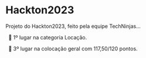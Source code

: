 # Hackton2023
Projeto do Hackton2023, feito pela equipe TechNinjas...


&nbsp;
🥇 1º lugar na categoria Locação.


&nbsp;
🥉 3º lugar na colocação geral com 117,50/120 pontos. 
